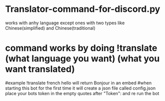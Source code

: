 # Translator-command-for-discord.py
works with anhy language except ones with two types like Chinese(simplified) and Chinese(traditional)
# command works by doing !translate (what language you want) (what you want translated)
#example !translate french hello will return Bonjour in an embed
#when starting this bot for the first time it will create a json file called config.json place your bots token in the empty quotes after "Token": and re run the bot
